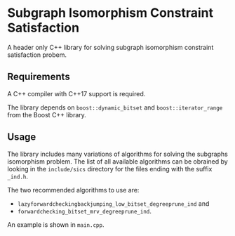 # Subgraph Isomorphism Constraint Satisfaction

A header only C++ library for solving subgraph isomorphism constraint satisfaction probem.

## Requirements

A C++ compiler with C++17 support is required.

The library depends on `boost::dynamic_bitset` and `boost::iterator_range` from the Boost C++ library.

## Usage

The library includes many variations of algorithms for solving the subgraphs isomorphism problem. The list of all available algorithms can be obrained by looking in the `include/sics` directory for the files ending with the suffix `_ind.h`.

The two recommended algorithms to use are:
  - `lazyforwardcheckingbackjumping_low_bitset_degreeprune_ind` and
  - `forwardchecking_bitset_mrv_degreeprune_ind`.
  
An example is shown in `main.cpp`.
